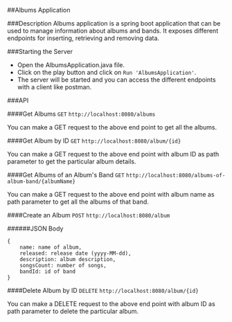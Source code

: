 ##Albums Application

###Description
Albums application is a spring boot application that can be used to manage information about albums and bands.
It exposes different endpoints for inserting, retrieving and removing data.

###Starting the Server

- Open the AlbumsApplication.java file.
- Click on the play button and click on `Run 'AlbumsApplication'`.
- The server will be started and you can access the different endpoints with a client like postman.


###API

####Get Albums
 `GET` `http://localhost:8080/albums`

You can make a GET request to the above end point to get all the albums.

####Get Album by ID
`GET` `http://localhost:8080/album/{id}`

You can make a GET request to the above end point with album ID as path parameter to get the particular album details.

####Get Albums of an Album's Band
`GET` `http://localhost:8080/albums-of-album-band/{albumName}`

You can make a GET request to the above end point with album name as path parameter to get all the albums of that band.

####Create an Album
`POST` `http://localhost:8080/album`

######JSON Body
```
{
    name: name of album,
    released: release date (yyyy-MM-dd),
    description: album description,
    songsCount: number of songs,
    bandId: id of band
}
```

####Delete Album by ID
`DELETE` `http://localhost:8080/album/{id}`

You can make a DELETE request to the above end point with album ID as path parameter to delete the particular album.

